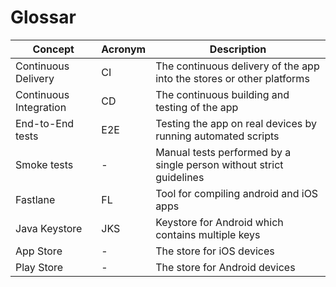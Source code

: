 # Glossar

|Concept|Acronym|Description|
|---|---|---|
|Continuous Delivery|CI|The continuous delivery of the app into the stores or other platforms|
|Continuous Integration|CD|The continuous building and testing of the app|
|End-to-End tests|E2E|Testing the app on real devices by running automated scripts|
|Smoke tests|-|Manual tests performed by a single person without strict guidelines|
|Fastlane|FL|Tool for compiling android and iOS apps|
|Java Keystore|JKS|Keystore for Android which contains multiple keys|
|App Store|-|The store for iOS devices|
|Play Store|-|The store for Android devices|
